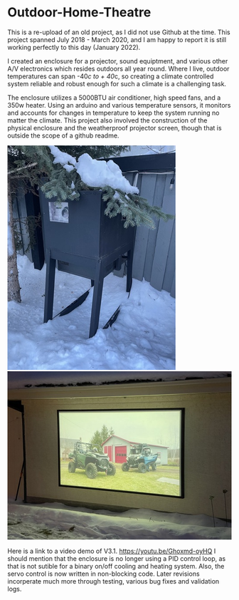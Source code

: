 # Outdoor-Home-Theatre

This is a re-upload of an old project, as I did not use Github at the time. This project spanned July 2018 - March 2020, and I am happy to report it is still working perfectly to this day (January 2022). 

I created an enclosure for a projector, sound equiptment, and various other A/V electronics which resides outdoors all year round. Where I live, outdoor temperatures can span -40*c to + 40*c, so creating a climate controlled system reliable and robust enough for such a climate is a challenging task. 

The enclosure utilizes a 5000BTU air conditioner, high speed fans, and a 350w heater. Using an arduino and various temperature sensors, it monitors and accounts for changes in temperature to keep the system running no matter the climate. This project also involved the construction of the physical enclosure and the weatherproof projector screen, though that is outside the scope of a github readme.

![alt text](https://github.com/woodepic/Outdoor-Home-Theatre/blob/main/src/enclosure2.jpg "Electronics Enclosure") ![alt text](https://github.com/woodepic/Outdoor-Home-Theatre/blob/main/src/screen2.jpg "Projector Screen")


Here is a link to a video demo of V3.1.
<https://youtu.be/Ghoxmd-oyHQ>
I should mention that the enclosure is no longer using a PID control loop, as that is not sutible for a binary on/off cooling and heating system.
Also, the servo control is now written in non-blocking code.
Later revisions incorperate much more through testing, various bug fixes and validation logs.
